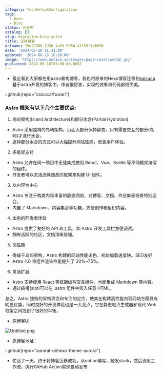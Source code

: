 ```yaml
---
category: TechSetup&Configuration
tags:
  - Hexo
  - Blog
status: 已发布
catalog: []
slug: migration-blog-astro
title: 迁移博客
urlname: 15d27368-7d56-4a55-998d-41f55f1d0998
date: '2024-05-10 11:41:00'
updated: '2024-06-26 18:26:00'
image: 'https://www.notion.so/images/page-cover/webb2.jpg'
published: 2024-05-10T08:00:00.000Z
---
```

- 最近看到大家都在用astro重构博客，我也将原来的Hexo博客迁移到[saicaca](https://github.com/saicaca/fuwari)基于astro开发的博客中，作者很厉害，实现的效果和代码都很优美。

::github{repo="saicaca/fuwari"}


### Astro 框架有以下几个主要优点:



1. 岛屿架构(Island Architecture)和部分水合(Partial Hydration)
- Astro 采用独特的岛屿架构，页面大部分保持静态，只有需要交互的部分(岛屿)才进行水合。
- 这种部分水合的方式可以大幅提升网站性能，改善用户体验。

2. 多框架支持
- Astro 允许在同一项目中无缝集成使用 React、Vue、Svelte 等不同框架编写的组件。
- 开发者可以灵活选择熟悉的框架来构建 UI 组件。

3. 以内容为中心
- Astro 专注于构建内容丰富的静态网站，对博客、文档、作品集等场景特别适合。
- 内置了 Markdown、内容集合等功能，方便创作和组织内容。

4. 出色的开发者体验
- Astro 提供了友好的 API 和工具，如 Astro 开发工具栏方便调试。
- 拥有活跃的社区，文档清晰易懂。

5. 高性能
- 得益于岛屿架构，Astro 构建的网站性能出色，初始加载速度快。SEO友好
- Astro 4.0 将组件渲染性能提升了 30%~75%。

6. 灵活扩展
- Astro 支持使用 React 等框架编写交互组件，也能集成 Markdown 等内容。
- 通过插槽(slot)可以在 .astro 组件中嵌入任意 HTML。

总之，Astro 独特的架构理念和专注的定位，使其在构建高性能内容网站方面具有明显优势，同时良好的开发体验也是一大亮点。它在静态站点生成器和现代 Web 框架之间找到了很好的平衡。

- 原博客UI

![Untitled.png](https://prod-files-secure.s3.us-west-2.amazonaws.com/5d24fe63-e567-4804-86f9-9fdc62e13082/3d59c350-432a-4fb6-a08f-0638fef2026e/Untitled.png?X-Amz-Algorithm=AWS4-HMAC-SHA256&X-Amz-Content-Sha256=UNSIGNED-PAYLOAD&X-Amz-Credential=ASIAZI2LB466WKCKJMCJ%2F20250207%2Fus-west-2%2Fs3%2Faws4_request&X-Amz-Date=20250207T053644Z&X-Amz-Expires=3600&X-Amz-Security-Token=IQoJb3JpZ2luX2VjEFUaCXVzLXdlc3QtMiJHMEUCIQDjiO%2BDo6DZACgYQXmO2AlbgwQDE7VBRizDwEHiKrVSAwIgU3uTQsBXxJpHhRXlrpQM09SUUG7jwmvKDyF5BeiciKkq%2FwMIbhAAGgw2Mzc0MjMxODM4MDUiDGjqdQB%2FU2E5iR5DNSrcA9hBMbG8r2FER0eLoMlqJBFjvEFxzqOJ38i%2BnepiDOT%2BRc8o%2FyYp2LvPt4Wz9roUonJcyBWiS%2FNBBmDEfpHa3dp%2Fh0AiKeSjVw%2F7%2Bicb1VLoHzzgUc2rz9tp6Mya6%2FGnpZwahI9VJdCNpAnllByW8bkd6eyA7550BorUdIoAXTKwjIWKPZnQlOCItkNuonh9GvdDoVzxuDQV4E7mPRnSoGcrupedNgKo9oDrFmW9fng0a88UaUWgU08NunImpcd0fVPPHWQLFwl%2Bq1OIaYJqXcVyr4PN%2BwrnxMmpHsDloNmgerHSGW%2FIhRvvvKDuuvNfg7io78BygVBkhI%2FsDObXy9hfgPpJFigD7n%2BgskSxcvFcC9iu6tGezo9nYBTw5g%2BQ3OHRneuyKmTgdJz0wSMWUNnukb%2FjTZODe2LHcUXhf7A7emR%2Bzm3WQ8mSE%2FHDnrA2b2ylG4B23H6CE3cgckyK4MWYuasap79N22CbvwBGSACgpebpNs7DP52ATF5juPXIPdrLiC6NagAwoSxqLUAJUUN7TvSnINzQvcIqXCtW%2FyjGm%2BG%2FeP0a2DeWH4qwPjVR%2F%2FieY9Km9E09J8VHSsJgs1PnT9bwdyIF23fWJFnRdY5XD%2FyzsK7sOKAKTG9aMLmhlr0GOqUBCOmoVAHdviABgZgUdpvLRzbRYbpIxgRakLWOthn7%2FQ60VioKxHt5PDShEAZ%2BuBsDv%2BAOw7OewZ3DM%2FESrGdxUIikPC088B3vnLB%2BOIstQyTy7o4dy%2BhfSdiAg6QCo72Se0vdS4idPw0a3%2F%2Bl%2FbeCv%2BxPb9sy857iH7pqMHqlG3Xqx8SIKIo6YKfMGFLk5J6vew6DVgsUNUFQjB5Up0ZyTCo5x5kQ&X-Amz-Signature=c8328b081290ccb873322ba679ac22104c0665ebfa39934c6c4e5ebdb57640ab&X-Amz-SignedHeaders=host&x-id=GetObject)

- 原博客地址：

::github{repo="auroral-ui/hexo-theme-aurora"}

- 忙活了一天，终于将博客迁移成功，从notion编写，触发slack，然后调用工作流，执行GitHub Action实现自动发布
